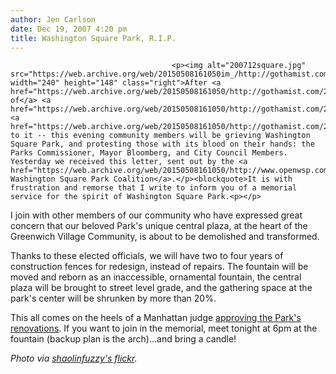 ```yaml
---
author: Jen Carlson
date: Dec 19, 2007 4:20 pm
title: Washington Square Park, R.I.P.
---
```


	
										<p><img alt="200712square.jpg" src="https://web.archive.org/web/20150508161050im_/http://gothamist.com/attachments/arts_jen/200712square.jpg" width="240" height="148" class="right">After <a href="https://web.archive.org/web/20150508161050/http://gothamist.com/2005/07/30/history_might_save_washington_square_park.php">years of</a> <a href="https://web.archive.org/web/20150508161050/http://gothamist.com/2006/01/14/the_battle_for.php">protesting</a> <a href="https://web.archive.org/web/20150508161050/http://gothamist.com/2007/03/09/washington_squa_2.php">renovations</a> to it -- this evening community members will be grieving Washington Square Park, and protesting those with its blood on their hands: the Parks Commissioner, Mayor Bloomberg, and City Council Members. Yesterday we received this letter, sent out by the <a href="https://web.archive.org/web/20150508161050/http://www.openwsp.com/">Open Washington Square Park Coalition</a>.</p><blockquote>It is with frustration and remorse that I write to inform you of a memorial service for the spirit of Washington Square Park.<p></p>

<p>I join with other members of our community who have expressed great concern that our beloved Park&apos;s unique central plaza, at the heart of the Greenwich Village Community, is about to be demolished and transformed. </p>

<p>Thanks to these elected officials, we will have two to four years of construction fences for redesign, instead of repairs. The fountain will be moved and reborn as an inaccessible, ornamental fountain, the central plaza will be brought to street level grade, and the gathering space at the park&apos;s center will be shrunken by more than 20%.</p></blockquote><p></p>

<p>This all comes on the heels of a Manhattan judge <a href="https://web.archive.org/web/20150508161050/http://www.nytimes.com/2007/12/04/nyregion/04mbrfs-park.html?_r=2&amp;ref=nyregion&amp;oref=slogin&amp;oref=slogin">approving the Park&apos;s renovations</a>. If you want to join in the memorial, meet tonight at 6pm at the fountain (backup plan is the arch)...and bring a candle!</p>

<p><em>Photo via <a href="https://web.archive.org/web/20150508161050/http://www.flickr.com/photos/mannino/244340821">shaolinfuzzy&apos;s flickr</a>.</em></p>					
										
									
				
